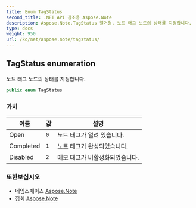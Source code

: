 ```yaml
---
title: Enum TagStatus
second_title: .NET API 참조용 Aspose.Note
description: Aspose.Note.TagStatus 열거형. 노트 태그 노드의 상태를 지정합니다.
type: docs
weight: 950
url: /ko/net/aspose.note/tagstatus/
---
```

## TagStatus enumeration

노트 태그 노드의 상태를 지정합니다.

```csharp
public enum TagStatus
```

### 가치

| 이름 | 값 | 설명 |
| --- | --- | --- |
| Open | `0` | 노트 태그가 열려 있습니다. |
| Completed | `1` | 노트 태그가 완성되었습니다. |
| Disabled | `2` | 메모 태그가 비활성화되었습니다. |

### 또한보십시오

* 네임스페이스 [Aspose.Note](../../aspose.note/)
* 집회 [Aspose.Note](../../)


